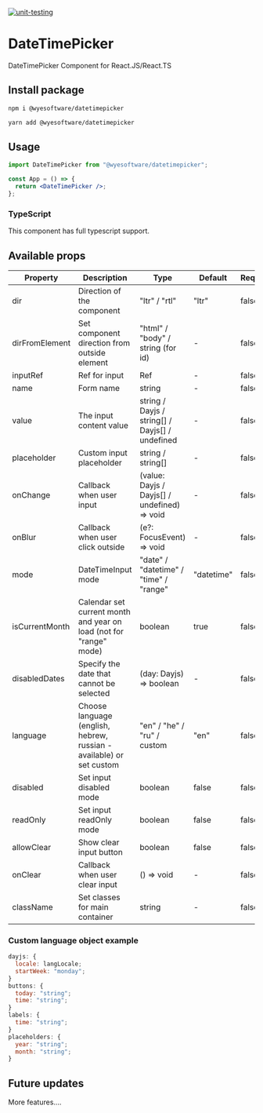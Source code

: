 [![unit-testing](https://github.com/Wyesoftware/DateTimePicker/actions/workflows/unit-testing.yml/badge.svg)](https://github.com/Wyesoftware/DateTimePicker/actions/workflows/unit-testing.yml)

# DateTimePicker

DateTimePicker Component for React.JS/React.TS

## Install package

```bash
npm i @wyesoftware/datetimepicker
```

```bash
yarn add @wyesoftware/datetimepicker
```

## Usage

```jsx
import DateTimePicker from "@wyesoftware/datetimepicker";

const App = () => {
  return <DateTimePicker />;
};
```

### TypeScript

This component has full typescript support.

## Available props

| Property       | Description                                                          | Type                                            | Default    | Required |
| -------------- | -------------------------------------------------------------------- | ----------------------------------------------- | ---------- | -------- |
| dir            | Direction of the component                                           | "ltr" / "rtl"                                   | "ltr"      | false    |
| dirFromElement | Set component direction from outside element                         | "html" / "body" / string (for id)               | -          | false    |
| inputRef       | Ref for input                                                        | Ref                                             | -          | false    |
| name           | Form name                                                            | string                                          | -          | false    |
| value          | The input content value                                              | string / Dayjs / string[] / Dayjs[] / undefined | -          | false    |
| placeholder    | Custom input placeholder                                             | string / string[]                               | -          | false    |
| onChange       | Callback when user input                                             | (value: Dayjs / Dayjs[] / undefined) => void    | -          | false    |
| onBlur         | Callback when user click outside                                     | (e?: FocusEvent) => void                        | -          | false    |
| mode           | DateTimeInput mode                                                   | "date" / "datetime" / "time" / "range"          | "datetime" | false    |
| isCurrentMonth | Calendar set current month and year on load (not for "range" mode)   | boolean                                         | true       | false    |
| disabledDates  | Specify the date that cannot be selected                             | (day: Dayjs) => boolean                         | -          | false    |
| language       | Choose language (english, hebrew, russian - available) or set custom | "en" / "he" / "ru" / custom                     | "en"       | false    |
| disabled       | Set input disabled mode                                              | boolean                                         | false      | false    |
| readOnly       | Set input readOnly mode                                              | boolean                                         | false      | false    |
| allowClear     | Show clear input button                                              | boolean                                         | false      | false    |
| onClear        | Callback when user clear input                                       | () => void                                      | -          | false    |
| className      | Set classes for main container                                       | string                                          | -          | false    |

### Custom language object example

```jsx
dayjs: {
  locale: langLocale;
  startWeek: "monday";
}
buttons: {
  today: "string";
  time: "string";
}
labels: {
  time: "string";
}
placeholders: {
  year: "string";
  month: "string";
}
```

## Future updates

More features....
